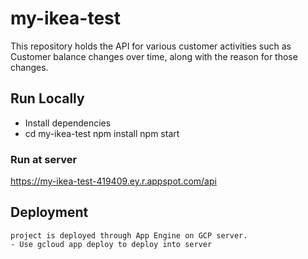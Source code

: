 
# my-ikea-test

This repository holds the API for various customer activities such as Customer balance changes over time, along with the reason for those changes.

## Run Locally
-  Install dependencies
-  cd my-ikea-test
  npm install
 npm start
### Run at server
 https://my-ikea-test-419409.ey.r.appspot.com/api
## Deployment
```
project is deployed through App Engine on GCP server.
- Use gcloud app deploy to deploy into server
```
